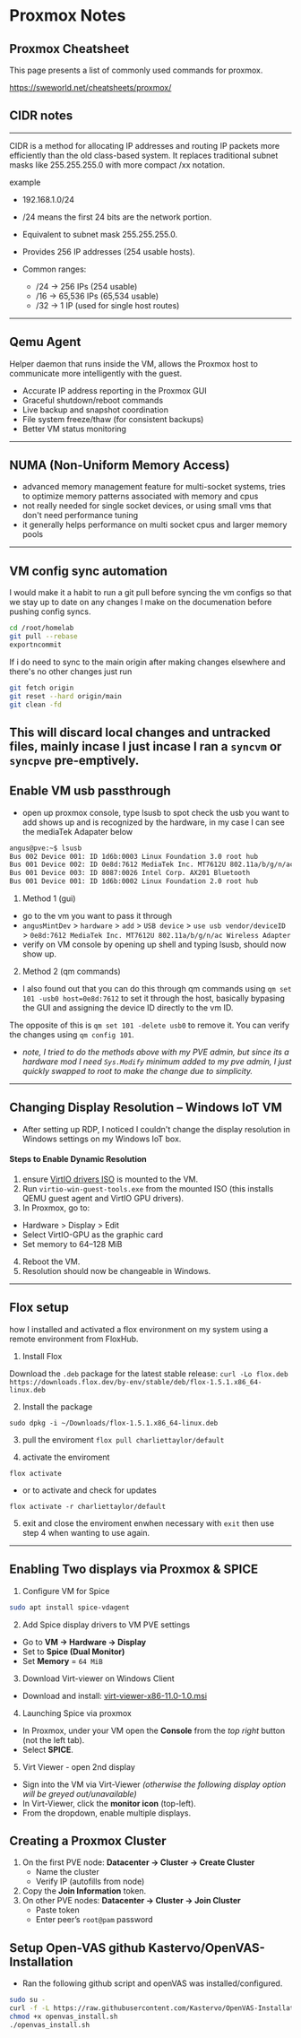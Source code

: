 # Proxmox Notes 

## Proxmox Cheatsheet 
This page presents a list of commonly used commands for proxmox.

https://sweworld.net/cheatsheets/proxmox/

## CIDR notes
-----------------------------------------------------------
CIDR is a method for allocating IP addresses and routing IP packets more efficiently than the old class-based system. It replaces traditional subnet masks like 255.255.255.0 with more compact /xx notation.

example
-  192.168.1.0/24
  - /24 means the first 24 bits are the network portion.
  - Equivalent to subnet mask 255.255.255.0.
  - Provides 256 IP addresses (254 usable hosts).

- Common ranges:
  - /24 → 256 IPs (254 usable)
  - /16 → 65,536 IPs (65,534 usable)
  - /32 → 1 IP (used for single host routes)
-----------------------------------------------------------


## Qemu Agent
Helper daemon that runs inside the VM, allows the Proxmox host to communicate more intelligently with the guest.
- Accurate IP address reporting in the Proxmox GUI
- Graceful shutdown/reboot commands
- Live backup and snapshot coordination
- File system freeze/thaw (for consistent backups)
- Better VM status monitoring
-----------------------------------------------------------

## NUMA (Non-Uniform Memory Access)
- advanced memory management feature for multi-socket systems, tries to optimize memory patterns associated with memory and cpus
- not really needed for single socket devices, or using small vms that don't need performance tuning
- it generally helps performance on multi socket cpus and larger memory pools
-----------------------------------------------------------

## VM config sync automation
I would make it a habit to run a git pull before syncing the vm configs so that we stay up to date on any changes I make on the documenation before pushing config syncs.

```bash
cd /root/homelab
git pull --rebase
exportncommit
```

If i do need to sync to the main origin after making changes elsewhere and there's no other changes just run
```bash
git fetch origin
git reset --hard origin/main
git clean -fd
```
This will discard local changes and untracked files, mainly incase I just incase I ran a `syncvm` or `syncpve` pre-emptively. 
-----------------------------------------------------------

## Enable VM usb passthrough
- open up proxmox console, type lsusb to spot check the usb you want to add shows up and is recognized by the hardware, in my case I can see the mediaTek Adapater below

```bash
angus@pve:~$ lsusb
Bus 002 Device 001: ID 1d6b:0003 Linux Foundation 3.0 root hub
Bus 001 Device 002: ID 0e8d:7612 MediaTek Inc. MT7612U 802.11a/b/g/n/ac Wireless Adapter
Bus 001 Device 003: ID 8087:0026 Intel Corp. AX201 Bluetooth
Bus 001 Device 001: ID 1d6b:0002 Linux Foundation 2.0 root hub
```

1) Method 1 (gui)

- go to the vm you want to pass it through
-  `angusMintDev` > `hardware` > `add` > `USB device` > `use usb vendor/deviceID` > `0e8d:7612 MediaTek Inc. MT7612U 802.11a/b/g/n/ac Wireless Adapter`
- verify on VM console by opening up shell and typing lsusb, should now show up.

2) Method 2 (qm commands)

- I also found out that you can do this through qm commands using `qm set 101 -usb0 host=0e8d:7612` to set it through the host, basically bypasing the GUI and assigning the device ID directly to the vm ID. 

The opposite of this is `qm set 101 -delete usb0` to remove it. You can verify the changes using `qm config 101`. 

- *note, I tried to do the methods above with my PVE admin, but since its a hardware mod I need `Sys.Modify` minimum added to my pve admin, I just quickly swapped to root to make the change due to simplicity.*

-----------------------------------------------------------

## Changing Display Resolution – Windows IoT VM
- After setting up RDP, I noticed I couldn't change the display resolution in Windows settings on my Windows IoT box.

#### Steps to Enable Dynamic Resolution
1)  ensure  [VirtIO drivers ISO](https://fedorapeople.org/groups/virt/virtio-win/direct-downloads/archive-virtio/virtio-win-0.1.271-1/) is mounted to the VM.
2) Run `virtio-win-guest-tools.exe` from the mounted ISO (this installs QEMU guest agent and VirtIO GPU drivers).
3) In Proxmox, go to:
- Hardware > Display > Edit
- Select VirtIO-GPU as the graphic card
- Set memory to 64–128 MiB
4) Reboot the VM.
5) Resolution should now be changeable in Windows.


-----------------------------------------------------------


## Flox setup 

how I installed and activated a flox environment on my system using a remote environment from FloxHub.

1) Install Flox

Download the `.deb` package for the latest stable release:
`curl -Lo flox.deb https://downloads.flox.dev/by-env/stable/deb/flox-1.5.1.x86_64-linux.deb`

2) Install the package 

`sudo dpkg -i ~/Downloads/flox-1.5.1.x86_64-linux.deb`

3) pull the enviroment 
`flox pull charliettaylor/default`

4) activate the enviroment 

`flox activate`

- or to activate and check for updates

`flox activate -r charliettaylor/default`

5) exit  and close the enviroment enwhen necessary with `exit` then use step 4 when wanting to use again.

-----------------------------------------------------------



## Enabling Two displays via Proxmox & SPICE

1) Configure VM for Spice

```bash
sudo apt install spice-vdagent
```

2) Add Spice display drivers to VM PVE settings

* Go to **VM → Hardware → Display**
* Set to **Spice (Dual Monitor)**
* Set **Memory** = `64 MiB`

3) Download Virt-viewer on Windows Client

* Download and install:
  [virt-viewer-x86-11.0-1.0.msi](https://releases.pagure.org/virt-viewer/virt-viewer-x86-11.0-1.0.msi)

4) Launching Spice via proxmox

* In Proxmox, under your VM open the **Console** from the *top right* button (not the left tab).
* Select **SPICE**.

5) Virt Viewer - open 2nd display 

* Sign into the VM via Virt-Viewer *(otherwise the following display option will be greyed out/unavailable)*
* In Virt-Viewer, click the **monitor icon** (top-left).
* From the dropdown, enable multiple displays.


## Creating a Proxmox Cluster
1. On the first PVE node: **Datacenter → Cluster → Create Cluster**  
   - Name the cluster  
   - Verify IP (autofills from node)  
2. Copy the **Join Information** token.  
3. On other PVE nodes: **Datacenter → Cluster → Join Cluster**  
   - Paste token  
   - Enter peer’s `root@pam` password  

## Setup Open-VAS github Kastervo/OpenVAS-Installation

- Ran the following github script and openVAS was installed/configured. 

```bash
sudo su -
curl -f -L https://raw.githubusercontent.com/Kastervo/OpenVAS-Installation/master/openvas_install.sh -o openvas_install.sh- sudo apt upgrade
chmod +x openvas_install.sh 
./openvas_install.sh
```